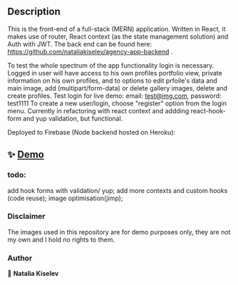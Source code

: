 ## Description

This is the front-end of a full-stack (MERN) application. Written in React, it makes use of router, React context (as the state management solution) and Auth with JWT. The back end can be found here: https://github.com/nataliakiselev/agency-app-backend .

To test the whole spectrum of the app functionality login is necessary. Logged in user will have access to his own profiles portfolio view, private information on his own profiles, and to options to edit prfoile's data and main image, add (multipart/form-data) or delete gallery images, delete and create profiles. Test login for live demo: email: test@img.com, password: test1111 To create a new user/login, choose "register" option from the login menu. Currently in refactoring with react context and addding react-hook-form and yup validation, but functional.

Deployed to Firebase (Node backend hosted on Heroku):

## ✨ [Demo](https://agency-app-react.web.app)

### todo:

add hook forms with validation/ yup;
add more contexts and custom hooks (code reuse);
image optimisation(jimp);

### Disclaimer

The images used in this repository are for demo purposes only, they are not my own and I hold no rights to them.

### Author

👤 **Natalia Kiselev**

